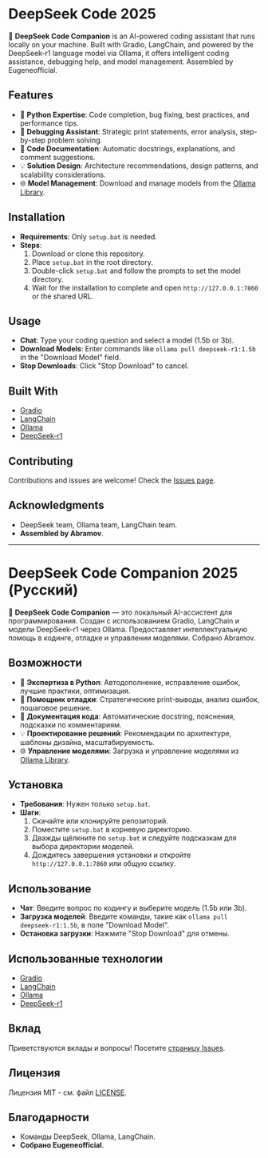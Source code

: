 # DeepSeek Code 2025

🚀 **DeepSeek Code Companion** is an AI-powered coding assistant that runs locally on your machine. Built with Gradio, LangChain, and powered by the DeepSeek-r1 language model via Ollama, it offers intelligent coding assistance, debugging help, and model management. Assembled by Eugeneofficial.

## Features
- 🐍 **Python Expertise**: Code completion, bug fixing, best practices, and performance tips.
- 🐞 **Debugging Assistant**: Strategic print statements, error analysis, step-by-step problem solving.
- 📝 **Code Documentation**: Automatic docstrings, explanations, and comment suggestions.
- 💡 **Solution Design**: Architecture recommendations, design patterns, and scalability considerations.
- 🌐 **Model Management**: Download and manage models from the [Ollama Library](https://ollama.com/library).

## Installation
- **Requirements**: Only `setup.bat` is needed.
- **Steps**:
  1. Download or clone this repository.
  2. Place `setup.bat` in the root directory.
  3. Double-click `setup.bat` and follow the prompts to set the model directory.
  4. Wait for the installation to complete and open `http://127.0.0.1:7860` or the shared URL.

## Usage
- **Chat**: Type your coding question and select a model (1.5b or 3b).
- **Download Models**: Enter commands like `ollama pull deepseek-r1:1.5b` in the "Download Model" field.
- **Stop Downloads**: Click "Stop Download" to cancel.

## Built With
- [Gradio](https://www.gradio.app/)
- [LangChain](https://python.langchain.com/)
- [Ollama](https://ollama.ai/)
- [DeepSeek-r1](https://ollama.com/library/deepseek-r1)

## Contributing
Contributions and issues are welcome! Check the [Issues page](https://github.com/Eugeneofficial/-DeepSeek-Code/issues).


## Acknowledgments
- DeepSeek team, Ollama team, LangChain team.
- **Assembled by Abramov**.

---

# DeepSeek Code Companion 2025 (Русский)

🚀 **DeepSeek Code Companion** — это локальный AI-ассистент для программирования. Создан с использованием Gradio, LangChain и модели DeepSeek-r1 через Ollama. Предоставляет интеллектуальную помощь в кодинге, отладке и управлении моделями. Собрано Abramov.

## Возможности
- 🐍 **Экспертиза в Python**: Автодополнение, исправление ошибок, лучшие практики, оптимизация.
- 🐞 **Помощник отладки**: Стратегические print-выводы, анализ ошибок, пошаговое решение.
- 📝 **Документация кода**: Автоматические docstring, пояснения, подсказки по комментариям.
- 💡 **Проектирование решений**: Рекомендации по архитектуре, шаблоны дизайна, масштабируемость.
- 🌐 **Управление моделями**: Загрузка и управление моделями из [Ollama Library](https://ollama.com/library).

## Установка
- **Требования**: Нужен только `setup.bat`.
- **Шаги**:
  1. Скачайте или клонируйте репозиторий.
  2. Поместите `setup.bat` в корневую директорию.
  3. Дважды щёлкните по `setup.bat` и следуйте подсказкам для выбора директории моделей.
  4. Дождитесь завершения установки и откройте `http://127.0.0.1:7860` или общую ссылку.

## Использование
- **Чат**: Введите вопрос по кодингу и выберите модель (1.5b или 3b).
- **Загрузка моделей**: Введите команды, такие как `ollama pull deepseek-r1:1.5b`, в поле "Download Model".
- **Остановка загрузки**: Нажмите "Stop Download" для отмены.

## Использованные технологии
- [Gradio](https://www.gradio.app/)
- [LangChain](https://python.langchain.com/)
- [Ollama](https://ollama.ai/)
- [DeepSeek-r1](https://ollama.com/library/deepseek-r1)

## Вклад
Приветствуются вклады и вопросы! Посетите [страницу Issues](https://github.com/Eugeneofficial/-DeepSeek-Code/issues).

## Лицензия
Лицензия MIT - см. файл [LICENSE](LICENSE).

## Благодарности
- Команды DeepSeek, Ollama, LangChain.
- **Собрано Eugeneofficial**.
